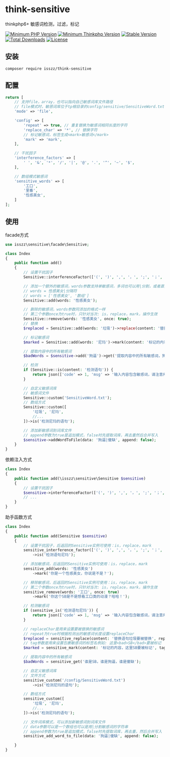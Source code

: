 # think-sensitive
thinkphp6+ 敏感词检测，过滤，标记

<p>
    <a href="https://packagist.org/packages/isszz/think-sensitive"><img src="https://img.shields.io/badge/php->=8.0-8892BF.svg" alt="Minimum PHP Version"></a>
    <a href="https://packagist.org/packages/isszz/think-sensitive"><img src="https://img.shields.io/badge/thinkphp->=6.x-8892BF.svg" alt="Minimum Thinkphp Version"></a>
    <a href="https://packagist.org/packages/isszz/think-sensitive"><img src="https://poser.pugx.org/isszz/think-sensitive/v/stable" alt="Stable Version"></a>
    <a href="https://packagist.org/packages/isszz/think-sensitive"><img src="https://poser.pugx.org/isszz/think-sensitive/downloads" alt="Total Downloads"></a>
    <a href="https://packagist.org/packages/isszz/think-sensitive"><img src="https://poser.pugx.org/isszz/think-sensitive/license" alt="License"></a>
</p>

## 安装

```shell
composer require isszz/think-sensitive
```

## 配置
```php
return [
    // 支持file，array，也可以指向自己敏感词库文件路径
    // file模式时，敏感词库位于tp根目录的config/sensitive/SensitiveWord.txt，也可以指向自定义的词库文件路径
    'mode' => 'file',

    'config' => [
        'repeat' => true, // 重复替换为敏感词相同长度的字符
        'replace_char' => '*', // 替换字符
        // 标记敏感词，标签生成<mark>敏感词</mark>
        'mark' => 'mark', 
    ],

    // 干扰因子
    'interference_factors' => [
        ' ', '&', '*', '/', '|', '@', '.', '^', '~', '$',
    ],

    // 数组模式敏感词
    'sensitive_words' => [
        '工口',
        '里番',
        '性感美女',
    ]
];

```

## 使用

facade方式
```php
use isszz\sensitive\facade\Sensitive;

class Index
{
    public function add()
    {
        // 设置干扰因子
        Sensitive::interferenceFactor(['(', ')', ',', '，', ';', '；', '。']);

        // 添加一个额外的敏感词，words参数支持单敏感词，多词也可以用|分割，或者直接传入多个敏感词数组
        // words = 性感美女|分隔符
        // words = ['性感美女', '数组']
        Sensitive::add(words: '性感美女');

        // 删除的敏感词，words参数同添加的格式一样
        // 第二个参数once为true时，只针对当次: is，replace，mark，操作生效
        Sensitive::remove(words: '性感美女', once: true);
        // 替换
        $replaced = Sensitive::add(words: '垃圾')->replace(content: '替换语句垃圾要被替换', replaceChar: '*', repeat: false);

        // 标记敏感词
        $marked = Sensitive::add(words: '尼玛')->mark(content: '标记的内容，这里尼玛要被标记', tag: 'bad');

        // 提取内容中的所有敏感词
        $badWords = $sensitive->add('狗逼')->get('提取内容中的所有敏感词，狗逼，还有SB都会被提取');

        // 检测
        if (Sensitive::is(content: '检测语句')) {
            return json(['code' => 1, 'msg' => '输入内容包含敏感词，请注意用词。']);
        }

        // 自定义敏感词库
        // 敏感词文件
        Sensitive::custom('SensitiveWord.txt');
        // 数组方式
        Sensitive::custom([
            '垃圾', '尼玛', 
            //...
        ])->is('检测尼玛的语句');

        // 添加新敏感词到词库文件
        // append参数为true是追加模式，false时先提取词库，再去重然后合并写入
        $sensitive->addWordToFile(data: '狗逼|傻缺', append: false);
    }
}

```
依赖注入方式
```php
class Index
{
    public function add(\isszz\sensitive\Sensitive $sensitive)
    {
        // 设置干扰因子
        $sensitive->interferenceFactor(['(', ')', ',', '，', ';', '；', '。']);
        // ...
    }
}
```
助手函数方式
```php
class Index
{
    public function add(Sensitive $sensitive)
    {
        // 设置干扰因子，后返回的Sensitive实例可使用：is，replace，mark
        sensitive_interference_factor(['(', ')', ',', '，', ';', '；', '。'])
            ->is('检测语句尼玛');

        // 添加敏感词，后返回的Sensitive实例可使用：is，replace，mark
        sensitive_add(words: '性感美女')
            ->mark('你是一个性感美女，你说是不是？');

        // 移除敏感词，后返回的Sensitive实例可使用：is，replace，mark
        // 第二个参数once为true时，只针对当次: is，replace，mark，操作生效
        sensitive_remove(words: '工口', once: true)
            ->mark('你这个SB是不是想看工口类的动漫？哈哈！');

        // 检测敏感词
        if (sensitive_is('检测语句尼玛')) {
            return json(['code' => 1, 'msg' => '输入内容包含敏感词，请注意用词。']);
        }

        // replaceChar是用来设置要被替换的敏感词
        // repeat为true时根据检测出的敏感词长度设置replaceChar
        $replaced = sensitive_replace(content: '替换语句垃圾要被替换', replaceChar: '*', repeat: true);
        // tag参数是用来设置包裹敏感词的标签名例如: 这里<bad>SB</bad>要被标记
        $marked = sensitive_mark(content: '标记的内容，这里SB要被标记', tag: 'bad');

        // 提取内容中的所有敏感词
        $badWords = sensitive_get('谁是SB，谁是狗逼，谁是傻缺');

        // 自定义敏感词库
        // 文件方式
        sensitive_custom('/config/SensitiveWord.txt')
            ->is('检测尼玛的语句');

        // 数组方式
        sensitive_custom([
            '垃圾', '尼玛', 
            //...
        ])->is('检测尼玛的语句');

        // 文件词库模式，可以添加新敏感词到词库文件
        // data参数可以是一个数组也可以是用|分割敏感词的字符串
        // append参数为true是追加模式，false时先提取词库，再去重，然后合并写入
        sensitive_add_word_to_file(data: '狗逼|傻缺', append: false);

    }
}
```